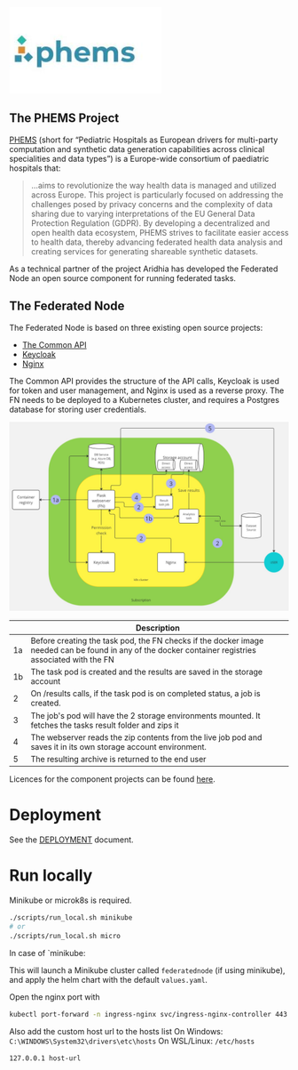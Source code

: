![phems_logo](https://github.com/Aridhia-Open-Source/PHEMS_federated_node/blob/main/images/phems_logo_RGB_color_cropped_left%20align.JPG)
## The PHEMS Project

[PHEMS](https://phems.eu/) (short for “Pediatric Hospitals as European drivers for multi-party computation and synthetic data generation capabilities across clinical specialities and data types”) is a Europe-wide consortium of paediatric hospitals that:

> ...aims to revolutionize the way health data is managed and utilized across Europe. This project is particularly focused on addressing the challenges posed by privacy concerns and the complexity of data sharing due to varying interpretations of the EU General Data Protection Regulation (GDPR). By developing a decentralized and open health data ecosystem, PHEMS strives to facilitate easier access to health data, thereby advancing federated health data analysis and creating services for generating shareable synthetic datasets.

As a technical partner of the project Aridhia has developed the Federated Node an open source component for running federated tasks.

## The Federated Node

The Federated Node is based on three existing open source projects:

- [The Common API](https://github.com/federated-data-sharing/common-api/tree/master)
- [Keycloak](https://github.com/keycloak)
- [Nginx](https://github.com/nginx)

The Common API provides the structure of the API calls, Keycloak is used for token and user management, and Nginx is used as a reverse proxy. The FN needs to be deployed to a Kubernetes cluster, and requires a Postgres database for storing user credentials.

![FN_ACR_Diagram](https://github.com/Aridhia-Open-Source/PHEMS_federated_node/blob/main/images/FN%20Diagram.jpg)

|  | Description                                                                                                                                          |
|------|------------------------------------------------------------------------------------------------------------------------------------------------------|
| 1a   | Before creating the task pod, the FN checks if the docker image needed can be found in any of the docker container registries associated with the FN |
| 1b   | The task pod is created and the results are saved in the storage account                                                                             |
| 2    | On /results calls, if the task pod is on completed status, a job is created.                                                                         |
| 3    | The job's pod will have the 2 storage environments mounted. It fetches the tasks result folder and zips it                                           |
| 4    | The webserver reads the zip contents from the live job pod and saves it in its own storage account environment.                                      |
| 5    | The resulting archive is returned to the end user                                                                                                    |

Licences for the component projects can be found [here](https://github.com/Aridhia-Open-Source/PHEMS_federated_node/tree/main/sub-licenses).
# Deployment

See the [DEPLOYMENT](./DEPLOYMENT.md) document.


# Run locally
Minikube or microk8s is required.
```sh
./scripts/run_local.sh minikube
# or
./scripts/run_local.sh micro
```

In case of `minikube:

This will launch a Minikube cluster called `federatednode` (if using minikube), and apply the helm chart with the default `values.yaml`.

Open the nginx port with
```sh
kubectl port-forward -n ingress-nginx svc/ingress-nginx-controller 443
```
Also add the custom host url to the hosts list
On Windows: `C:\WINDOWS\System32\drivers\etc\hosts`
On WSL/Linux: `/etc/hosts`
```
127.0.0.1 host-url
```
